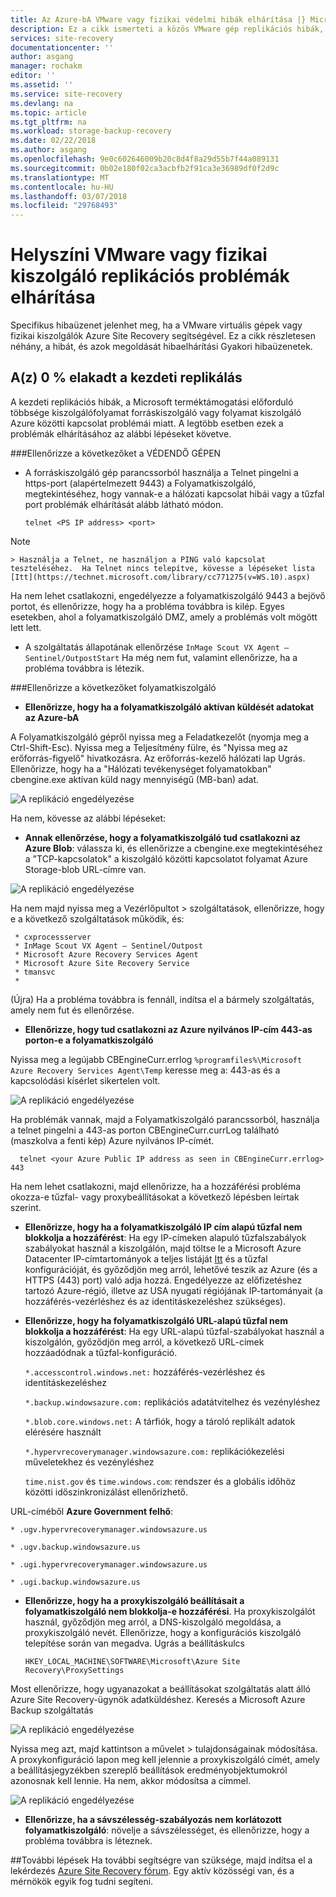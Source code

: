 ```yaml
---
title: Az Azure-bA VMware vagy fizikai védelmi hibák elhárítása |} Microsoft Docs
description: Ez a cikk ismerteti a közös VMware gép replikációs hibák, és azokat hibaelhárítása
services: site-recovery
documentationcenter: ''
author: asgang
manager: rochakm
editor: ''
ms.assetid: ''
ms.service: site-recovery
ms.devlang: na
ms.topic: article
ms.tgt_pltfrm: na
ms.workload: storage-backup-recovery
ms.date: 02/22/2018
ms.author: asgang
ms.openlocfilehash: 9e0c602646009b20c8d4f8a29d55b7f44a089131
ms.sourcegitcommit: 0b02e180f02ca3acbfb2f91ca3e36989df0f2d9c
ms.translationtype: MT
ms.contentlocale: hu-HU
ms.lasthandoff: 03/07/2018
ms.locfileid: "29768493"
---
```

# <a name="troubleshoot-on-premises-vmwarephysical-server-replication-issues"></a>Helyszíni VMware vagy fizikai kiszolgáló replikációs problémák elhárítása
Specifikus hibaüzenet jelenhet meg, ha a VMware virtuális gépek vagy fizikai kiszolgálók Azure Site Recovery segítségével. Ez a cikk részletesen néhány, a hibát, és azok megoldását hibaelhárítási Gyakori hibaüzenetek.


## <a name="initial-replication-is-stuck-at-0"></a>A(z) 0 % elakadt a kezdeti replikálás
A kezdeti replikációs hibák, a Microsoft terméktámogatási előforduló többsége kiszolgálófolyamat forráskiszolgáló vagy folyamat kiszolgáló Azure közötti kapcsolat problémái miatt.
A legtöbb esetben ezek a problémák elhárításához az alábbi lépéseket követve.

###<a name="check-the-following-on-source-machine"></a>Ellenőrizze a következőket a VÉDENDŐ GÉPEN
* A forráskiszolgáló gép parancssorból használja a Telnet pingelni a https-port (alapértelmezett 9443) a Folyamatkiszolgáló, megtekintéséhez, hogy vannak-e a hálózati kapcsolat hibái vagy a tűzfal port problémák elhárítását alább látható módon.

    `telnet <PS IP address> <port>`
> [!NOTE]
    > Használja a Telnet, ne használjon a PING való kapcsolat teszteléséhez.  Ha Telnet nincs telepítve, kövesse a lépéseket lista [Itt](https://technet.microsoft.com/library/cc771275(v=WS.10).aspx)

Ha nem lehet csatlakozni, engedélyezze a folyamatkiszolgáló 9443 a bejövő portot, és ellenőrizze, hogy ha a probléma továbbra is kilép. Egyes esetekben, ahol a folyamatkiszolgáló DMZ, amely a problémás volt mögött lett lett.

* A szolgáltatás állapotának ellenőrzése `InMage Scout VX Agent – Sentinel/OutpostStart` Ha még nem fut, valamint ellenőrizze, ha a probléma továbbra is létezik.   

###<a name="check-the-following-on-process-server"></a>Ellenőrizze a következőket folyamatkiszolgáló

* **Ellenőrizze, hogy ha a folyamatkiszolgáló aktívan küldését adatokat az Azure-bA**

A Folyamatkiszolgáló gépről nyissa meg a Feladatkezelőt (nyomja meg a Ctrl-Shift-Esc). Nyissa meg a Teljesítmény fülre, és "Nyissa meg az erőforrás-figyelő" hivatkozásra. Az erőforrás-kezelő hálózati lap Ugrás. Ellenőrizze, hogy ha a "Hálózati tevékenységet folyamatokban" cbengine.exe aktívan küld nagy mennyiségű (MB-ban) adat.

![A replikáció engedélyezése](./media/site-recovery-protection-common-errors/cbengine.png)

Ha nem, kövesse az alábbi lépéseket:

* **Annak ellenőrzése, hogy a folyamatkiszolgáló tud csatlakozni az Azure Blob**: válassza ki, és ellenőrizze a cbengine.exe megtekintéséhez a "TCP-kapcsolatok" a kiszolgáló közötti kapcsolatot folyamat Azure Storage-blob URL-címre van.

![A replikáció engedélyezése](./media/site-recovery-protection-common-errors/rmonitor.png)

Ha nem majd nyissa meg a Vezérlőpultot > szolgáltatások, ellenőrizze, hogy e a következő szolgáltatások működik, és:

     * cxprocessserver
     * InMage Scout VX Agent – Sentinel/Outpost
     * Microsoft Azure Recovery Services Agent
     * Microsoft Azure Site Recovery Service
     * tmansvc
     *
(Újra) Ha a probléma továbbra is fennáll, indítsa el a bármely szolgáltatás, amely nem fut és ellenőrzése.

* **Ellenőrizze, hogy tud csatlakozni az Azure nyilvános IP-cím 443-as porton-e a folyamatkiszolgáló**

Nyissa meg a legújabb CBEngineCurr.errlog `%programfiles%\Microsoft Azure Recovery Services Agent\Temp` keresse meg a: 443-as és a kapcsolódási kísérlet sikertelen volt.

![A replikáció engedélyezése](./media/site-recovery-protection-common-errors/logdetails1.png)

Ha problémák vannak, majd a Folyamatkiszolgáló parancssorból, használja a telnet pingelni a 443-as porton CBEngineCurr.currLog található (maszkolva a fenti kép) Azure nyilvános IP-címét.

      telnet <your Azure Public IP address as seen in CBEngineCurr.errlog>  443
Ha nem lehet csatlakozni, majd ellenőrizze, ha a hozzáférési probléma okozza-e tűzfal- vagy proxybeállításokat a következő lépésben leírtak szerint.


* **Ellenőrizze, hogy ha a folyamatkiszolgáló IP cím alapú tűzfal nem blokkolja a hozzáférést**: Ha egy IP-címeken alapuló tűzfalszabályok szabályokat használ a kiszolgálón, majd töltse le a Microsoft Azure Datacenter IP-címtartományok a teljes listáját [Itt](https://www.microsoft.com/download/details.aspx?id=41653) és a tűzfal konfigurációját, és győződjön meg arról, lehetővé teszik az Azure (és a HTTPS (443) port) való adja hozzá.  Engedélyezze az előfizetéshez tartozó Azure-régió, illetve az USA nyugati régiójának IP-tartományait (a hozzáférés-vezérléshez és az identitáskezeléshez szükséges).

* **Ellenőrizze, hogy ha folyamatkiszolgáló URL-alapú tűzfal nem blokkolja a hozzáférést**: Ha egy URL-alapú tűzfal-szabályokat használ a kiszolgálón, győződjön meg arról, a következő URL-címek hozzáadódnak a tűzfal-konfiguráció.

  `*.accesscontrol.windows.net:` hozzáférés-vezérléshez és identitáskezeléshez

  `*.backup.windowsazure.com:` replikációs adatátvitelhez és vezényléshez

  `*.blob.core.windows.net:` A tárfiók, hogy a tároló replikált adatok elérésére használt

  `*.hypervrecoverymanager.windowsazure.com:` replikációkezelési műveletekhez és vezényléshez

  `time.nist.gov` és `time.windows.com`: rendszer és a globális időhöz közötti időszinkronizálást ellenőrizhető.

URL-címéből **Azure Government felhő**:

`* .ugv.hypervrecoverymanager.windowsazure.us`

`* .ugv.backup.windowsazure.us`

`* .ugi.hypervrecoverymanager.windowsazure.us`

`* .ugi.backup.windowsazure.us`

* **Ellenőrizze, hogy ha a proxykiszolgáló beállításait a folyamatkiszolgáló nem blokkolja-e hozzáférési**.  Ha proxykiszolgálót használ, győződjön meg arról, a DNS-kiszolgáló megoldása, a proxykiszolgáló nevét.
Ellenőrizze, hogy a konfigurációs kiszolgáló telepítése során van megadva. Ugrás a beállításkulcs

    `HKEY_LOCAL_MACHINE\SOFTWARE\Microsoft\Azure Site Recovery\ProxySettings`

Most ellenőrizze, hogy ugyanazokat a beállításokat szolgáltatás alatt álló Azure Site Recovery-ügynök adatküldéshez.
Keresés a Microsoft Azure Backup szolgáltatás

![A replikáció engedélyezése](./media/site-recovery-protection-common-errors/mab.png)

Nyissa meg azt, majd kattintson a művelet > tulajdonságainak módosítása. A proxykonfiguráció lapon meg kell jelennie a proxykiszolgáló címét, amely a beállításjegyzékben szereplő beállítások eredményobjektumokról azonosnak kell lennie. Ha nem, akkor módosítsa a címmel.

![A replikáció engedélyezése](./media/site-recovery-protection-common-errors/mabproxy.png)

* **Ellenőrizze, ha a sávszélesség-szabályozás nem korlátozott folyamatkiszolgáló**: növelje a sávszélességet, és ellenőrizze, hogy a probléma továbbra is léteznek.

##<a name="next-steps"></a>További lépések
Ha további segítségre van szüksége, majd indítsa el a lekérdezés [Azure Site Recovery fórum](https://social.msdn.microsoft.com/Forums/azure/home?forum=hypervrecovmgr). Egy aktív közösségi van, és a mérnökök egyik fog tudni segíteni.
